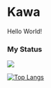 # Kawa
Hello World!
### My Status
![](https://github-profile-summary-cards.vercel.app/api/cards/profile-details?username=k-kawaa&theme=vue)
 
 
[![Top Langs](https://github-readme-stats.vercel.app/api/top-langs/?username=k-kawaa&layout=compact&langs_count=6)](https://github.com/anuraghazra/github-readme-stats)
